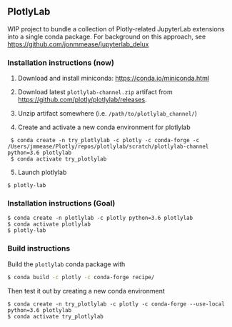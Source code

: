## PlotlyLab
WIP project to bundle a collection of Plotly-related JupyterLab extensions
into a single conda package.  For background on this approach,
see https://github.com/jonmmease/jupyterlab_delux

### Installation instructions (now)

 1. Download and install miniconda: https://conda.io/miniconda.html
 
 2. Download latest `plotlylab-channel.zip` artifact from
 https://github.com/plotly/plotlylab/releases.
 
 3. Unzip artifact somewhere (i.e. `/path/to/plotlylab_channel/`)
 
 4. Create and activate a new conda environment for plotlylab
 
```
 $ conda create -n try_plotlylab -c plotly -c conda-forge -c /Users/jmmease/Plotly/repos/plotlylab/scratch/plotlylab-channel python=3.6 plotlylab
 $ conda activate try_plotlylab
``` 

 5. Launch plotlylab
 
```
$ plotly-lab
```

### Installation instructions (Goal)
```
$ conda create -n plotlylab -c plotly python=3.6 plotlylab
$ conda activate plotlylab
$ plotly-lab 
``` 
 
### Build instructions
Build the `plotlylab` conda package with
```bash
$ conda build -c plotly -c conda-forge recipe/
```

Then test it out by creating a new conda environment

```
$ conda create -n try_plotlylab -c plotly -c conda-forge --use-local python=3.6 plotlylab
$ conda activate try_plotlylab
```
